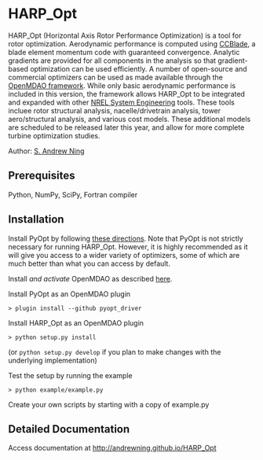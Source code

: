 # HARP_Opt

HARP_Opt (Horizontal Axis Rotor Performance Optimization) is a tool for rotor optimization.  Aerodynamic performance is computed using [CCBlade](http://wind.nrel.gov/designcodes/simulators/ccblade/), a blade element momentum code with guaranteed convergence.  Analytic gradients are provided for all components in the analysis so that gradient-based optimization can be used efficiently.  A number of open-source and commercial optimizers can be used as made available through the [OpenMDAO framework](http://openmdao.org/).  While only basic aerodynamic performance is included in this version, the framework allows HARP_Opt to be integrated and expanded with other [NREL System Engineering](http://www.nrel.gov/wind/systems_engineering.html) tools.  These tools incluee rotor structural analysis, nacelle/drivetrain analysis, tower aero/structural analysis, and various cost models.  These additional models are scheduled to be released later this year, and allow for more complete turbine optimization studies.

Author: [S. Andrew Ning](mailto:andrew.ning@nrel.gov)

<!-- ## User Information

If you came to this page directly without going through the NWTC Information Portal, **we would appreciate if you could [report your user information](http://wind.nrel.gov/designcodes/simulators/ccblade/downloaders/CCBlade_github_redirect.html) before cloning the repository**.  We use this information in order to allocate resources for supporting our software, and to notify users of critical updates.
 -->

## Prerequisites

Python, NumPy, SciPy, Fortran compiler

## Installation

Install PyOpt by following [these directions](http://www.pyopt.org/install.html).  Note that PyOpt is not strictly necessary for running HARP_Opt.  However, it is highly recommended as it will give you access to a wider variety of optimizers, some of which are much better than what you can access by default.

Install *and activate* OpenMDAO as described [here](http://openmdao.org/docs/getting-started/install.html).  

Install PyOpt as an OpenMDAO plugin

    > plugin install --github pyopt_driver

Install HARP_Opt as an OpenMDAO plugin

    > python setup.py install

(or ``python setup.py develop`` if you plan to make changes with the underlying implementation)

Test the setup by running the example

    > python example/example.py

Create your own scripts by starting with a copy of example.py



<!-- ## Run Unit Tests

To check if installation was successful, run the unit tests

    $ python test/test_ccblade.py
    $ python test/test_gradients.py
 -->
## Detailed Documentation

Access documentation at <http://andrewning.github.io/HARP_Opt>


